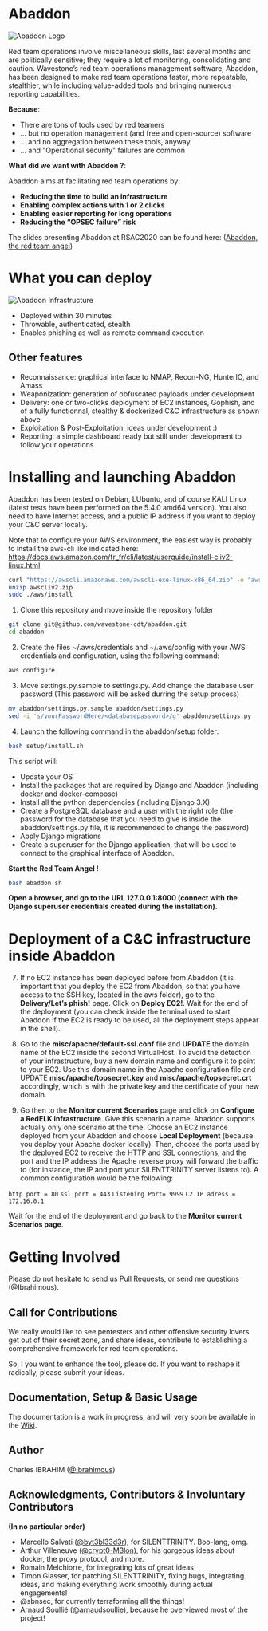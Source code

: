 

# Abaddon

![Abaddon Logo](LOGO.jpg)

Red team operations involve miscellaneous skills, last several months and are politically sensitive; they require a lot of monitoring, consolidating and caution. Wavestone’s red team operations management software, Abaddon, has been designed to make red team operations faster, more repeatable, stealthier, while including value-added tools and bringing numerous reporting capabilities.

**Because**:

- There are tons of tools used by red teamers
- ... but no operation management (and free and open-source) software
- ... and no aggregation between these tools, anyway
- ... and "Operational security" failures are common

**What did we want with Abaddon ?**:

Abaddon aims at facilitating red team operations by:

- **Reducing the time to build an infrastructure**
- **Enabling complex actions with 1 or 2 clicks**
- **Enabling easier reporting for long operations**
- **Reducing the “OPSEC failure” risk**

The slides presenting Abaddon at RSAC2020 can be found here: ([Abaddon, the red team angel](https://www.rsaconference.com/usa/agenda/abaddon-the-red-team-angel))

# What you can deploy

![Abaddon Infrastructure](command_and_control_architecture.png)

- Deployed within 30 minutes 
- Throwable, authenticated, stealth
- Enables phishing as well as remote command execution

## Other features

- Reconnaissance: graphical interface to NMAP, Recon-NG, HunterIO, and Amass
- Weaponization: generation of obfuscated payloads under development
- Delivery: one or two-clicks deployment of EC2 instances, Gophish, and of a fully functionnal, stealthy & dockerized C&C infrastructure as shown above
- Exploitation & Post-Exploitation: ideas under development :)
- Reporting: a simple dashboard ready but still under development to follow your operations

# Installing and launching Abaddon

Abaddon has been tested on Debian, LUbuntu, and of course KALI Linux (latest tests have been performed on the 5.4.0 amd64 version).
You also need to have Internet access, and  a public IP address if you want to deploy your C&C server locally.

Note that to configure your AWS environment, the easiest way is probably to install the aws-cli like indicated here: https://docs.aws.amazon.com/fr_fr/cli/latest/userguide/install-cliv2-linux.html

```sh
curl "https://awscli.amazonaws.com/awscli-exe-linux-x86_64.zip" -o "awscliv2.zip"
unzip awscliv2.zip
sudo ./aws/install
```

1. Clone this repository and move inside the repository folder

```sh
git clone git@github.com/wavestone-cdt/abaddon.git
cd abaddon
```

2. Create the files ~/.aws/credentials and ~/.aws/config with your AWS credentials and configuration, using the following command:

```sh
aws configure
```

3. Move settings.py.sample to settings.py. Add change the database user password (This password will be asked durring the setup process)

```sh
mv abaddon/settings.py.sample abaddon/settings.py
sed -i 's/yourPasswordHere/<databasepassword>/g' abaddon/settings.py
```

4. Launch the following command in the abaddon/setup folder:

```sh
bash setup/install.sh
```

This script will:

- Update your OS
- Install the packages that are required by Django and Abaddon (including docker and docker-compose)
- Install all the python dependencies (including Django 3.X)
- Create a PostgreSQL database and a user with the right role (the password for the database that you need to give is inside the abaddon/settings.py file, it is recommended to change the password)
- Apply Django migrations
- Create a superuser for the Django application, that will be used to connect to the graphical interface of Abaddon.

**Start the Red Team Angel !**

```sh
bash abaddon.sh
```

**Open a browser, and go to the URL 127.0.0.1:8000 (connect with the Django superuser credentials created during the installation).**

# Deployment of a C&C infrastructure inside Abaddon

7. If no EC2 instance has been deployed before from Abaddon (it is important that you deploy the EC2 from Abaddon, so that you have access to the SSH key, located in the aws folder), go to the **Delivery/Let’s phish!** page. Click on **Deploy EC2!**. Wait for the end of the deployment (you can check inside the terminal used to start Abaddon if the EC2 is ready to be used, all the deployment steps appear in the shell).

8. Go to the **misc/apache/default-ssl.conf** file and **UPDATE** the domain name of the EC2 inside the second VirtualHost. To avoid the detection of your infrastructure, buy a new domain name and configure it to point to your EC2. Use this domain name in the Apache configuration file and UPDATE **misc/apache/topsecret.key** and **misc/apache/topsecret.crt** accordingly, which is with the private key and the certificate of your new domain.

9. Go then to the **Monitor current Scenarios** page and click on **Configure a RedELK infrastructure**. Give this scenario a name. Abaddon supports actually only one scenario at the time. Choose an EC2 instance deployed from your Abaddon and choose **Local Deployment** (because you deploy your Apache docker locally). Then, choose the ports used by the  deployed EC2 to receive the HTTP and SSL connections, and the port and the IP address the Apache reverse proxy will forward the traffic to (for instance, the IP and port your SILENTTRINITY server listens to).
A common configuration would be the following:

`http port = 80`
`ssl port = 443`
`Listening Port= 9999`
`C2 IP adress = 172.16.0.1`

Wait for the end of the deployment and go back to the **Monitor current Scenarios page**.

# Getting Involved

Please do not hesitate to send us Pull Requests, or send me questions (@Ibrahimous).

## Call for Contributions

We really would like to see pentesters and other offensive security lovers get out of their secret zone, and share ideas, contribute to establishing a comprehensive framework for red team operations.

So, I you want to enhance the tool, please do. If you want to reshape it radically, please submit your ideas. 

## Documentation, Setup & Basic Usage

The documentation is a work in progress, and will very soon be available in the [Wiki](https://github.com/wavestone-cdt/abaddon/wiki).

## Author

Charles IBRAHIM ([@Ibrahimous](https://twitter.com/Ibrahimous))

## Acknowledgments, Contributors & Involuntary Contributors

**(In no particular order)**

- Marcello Salvati ([@byt3bl33d3r](https://twitter.com/byt3bl33d3r)), for SILENTTRINITY. Boo-lang, omg.
- Arthur Villeneuve ([@crypt0-M3lon](https://twitter.com/crypt0_m3lon)), for his gorgeous ideas about docker, the proxy protocol, and more.
- Romain Melchiorre, for integrating lots of great ideas
- Timon Glasser, for patching SILENTTRINITY, fixing bugs, integrating ideas, and making everything work smoothly during actual engagements!
- @sbnsec, for currently terraforming all the things!
- Arnaud Soullié ([@arnaudsoullie](https://twitter.com/arnaudsoullie)), because he overviewed most of the project!
